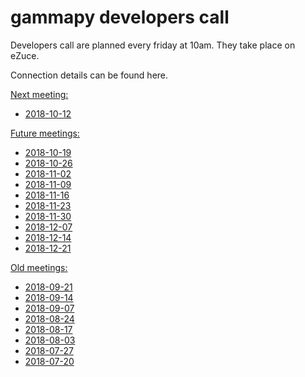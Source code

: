 # gammapy developers call

Developers call are planned every friday at 10am. They take place on eZuce.

Connection details can be found here.

[Next meeting:]()
* [2018-10-12](2018/2018-10-12/README.md)

[Future meetings:]()
* [2018-10-19](2018/2018-10-19/README.md)
* [2018-10-26](2018/2018-10-26/README.md)
* [2018-11-02](2018/2018-11-02/README.md)
* [2018-11-09](2018/2018-11-09/README.md)
* [2018-11-16](2018/2018-11-16/README.md)
* [2018-11-23](2018/2018-11-23/README.md)
* [2018-11-30](2018/2018-11-30/README.md)
* [2018-12-07](2018/2018-12-07/README.md)
* [2018-12-14](2018/2018-12-14/README.md)
* [2018-12-21](2018/2018-12-21/README.md)

[Old meetings:]()
* [2018-09-21](2018/2018-09-21/README.md)
* [2018-09-14](2018/2018-09-14/README.md)
* [2018-09-07](2018/2018-09-07/README.md)
* [2018-08-24](2018/2018-08-24/README.md)
* [2018-08-17](2018/2018-08-17/README.md)
* [2018-08-03](2018/2018-08-03/README.md)
* [2018-07-27](2018/2018-07-27/README.md)
* [2018-07-20](2018/2018-07-20/README.md)
